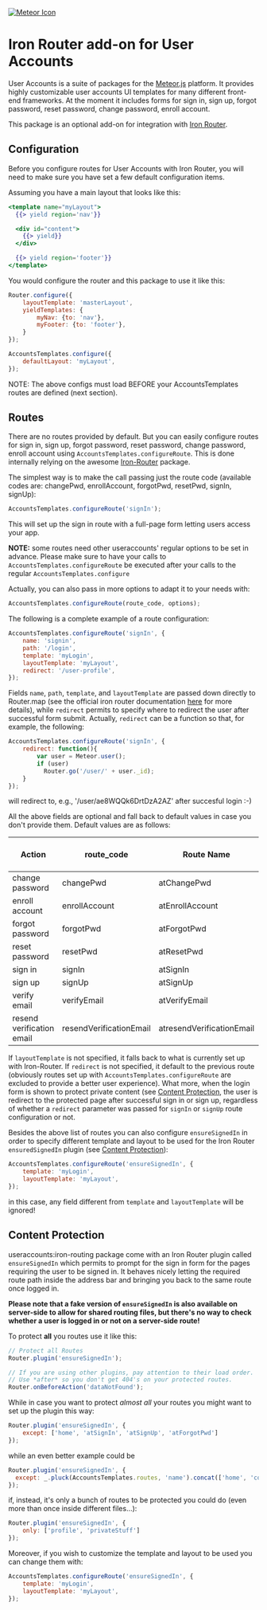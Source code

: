 [![Meteor Icon](http://icon.meteor.com/package/useraccounts:iron-routing)](https://atmospherejs.com/useraccounts/iron-routing)

# Iron Router add-on for User Accounts

User Accounts is a suite of packages for the [Meteor.js](https://www.meteor.com/) platform. It provides highly customizable user accounts UI templates for many different front-end frameworks. At the moment it includes forms for sign in, sign up, forgot password, reset password, change password, enroll account.

This package is an optional add-on for integration with [Iron Router](https://atmospherejs.com/iron/router).

## Configuration

Before you configure routes for User Accounts with Iron Router, you will need to make sure you have set a few default configuration items.  

Assuming you have a main layout that looks like this:

```handlebars
<template name="myLayout">
  {{> yield region='nav'}}

  <div id="content">
    {{> yield}}
  </div>

  {{> yield region='footer'}}
</template>
```

You would configure the router and this package to use it like this:

```js
Router.configure({
    layoutTemplate: 'masterLayout',
    yieldTemplates: {
        myNav: {to: 'nav'},
        myFooter: {to: 'footer'},
    }
});

AccountsTemplates.configure({
    defaultLayout: 'myLayout',
});
```

NOTE: The above configs must load BEFORE your AccountsTemplates routes are defined (next section).

## Routes

There are no routes provided by default. But you can easily configure routes for sign in, sign up, forgot password, reset password, change password, enroll account using `AccountsTemplates.configureRoute`. This is done internally relying on the awesome [Iron-Router](https://atmospherejs.com/package/iron-router) package.

The simplest way is to make the call passing just the route code (available codes are: changePwd, enrollAccount, forgotPwd, resetPwd, signIn, signUp):

```javascript
AccountsTemplates.configureRoute('signIn');
```

This will set up the sign in route with a full-page form letting users access your app.

**NOTE:** some routes need other useraccounts' regular options to be set in advance. Please make sure to have your calls to `AccountsTemplates.configureRoute` be executed after your calls to the regular `AccountsTemplates.configure`

Actually, you can also pass in more options to adapt it to your needs with:

```javascript
AccountsTemplates.configureRoute(route_code, options);
```

The following is a complete example of a route configuration:

```javascript
AccountsTemplates.configureRoute('signIn', {
    name: 'signin',
    path: '/login',
    template: 'myLogin',
    layoutTemplate: 'myLayout',
    redirect: '/user-profile',
});
```

Fields `name`, `path`, `template`, and `layoutTemplate` are passed down directly to Router.map (see the official iron router documentation [here](https://github.com/EventedMind/iron-router/#api) for more details), while `redirect` permits to specify where to redirect the user after successful form submit. Actually, `redirect` can be a function so that, for example, the following:

```javascript
AccountsTemplates.configureRoute('signIn', {
    redirect: function(){
        var user = Meteor.user();
        if (user)
          Router.go('/user/' + user._id);
    }
});
```

will redirect to, e.g., '/user/ae8WQQk6DrtDzA2AZ' after succesful login :-)


All the above fields are optional and fall back to default values in case you don't provide them. Default values are as follows:

| Action          | route_code    | Route Name      | Route Path       | Template       | Redirect after Timeout |
| --------------- | ------------- | --------------- | ---------------  | -------------- |:----------------------:|
| change password | changePwd     | atChangePwd     | /change-password | fullPageAtForm |                        |
| enroll account  | enrollAccount | atEnrollAccount | /enroll-account  | fullPageAtForm |            X           |
| forgot password | forgotPwd     | atForgotPwd     | /forgot-password | fullPageAtForm |            X           |
| reset password  | resetPwd      | atResetPwd      | /reset-password  | fullPageAtForm |            X           |
| sign in         | signIn        | atSignIn        | /sign-in         | fullPageAtForm |                        |
| sign up         | signUp        | atSignUp        | /sign-up         | fullPageAtForm |                        |
| verify email    | verifyEmail   | atVerifyEmail   | /verify-email    | fullPageAtForm |            X           |
| resend verification email    | resendVerificationEmail   | atresendVerificationEmail   | /send-again    | fullPageAtForm |                        |

If `layoutTemplate` is not specified, it falls back to what is currently set up with Iron-Router.
If `redirect` is not specified, it default to the previous route (obviously routes set up with `AccountsTemplates.configureRoute` are excluded to provide a better user experience). What more, when the login form is shown to protect private content (see [Content Protection](#content-protection), the user is redirect to the protected page after successful sign in or sign up, regardless of whether a `redirect` parameter was passed for `signIn` or `signUp` route configuration or not.

Besides the above list of routes you can also configure `ensureSignedIn` in order to specify different template and layout to be used for the Iron Router `ensuredSignedIn` plugin (see [Content Protection](#content-protection)):

```javascript
AccountsTemplates.configureRoute('ensureSignedIn', {
    template: 'myLogin',
    layoutTemplate: 'myLayout',
});
```

in this case, any field different from `template` and `layoutTemplate` will be ignored!

## Content Protection

useraccounts:iron-routing package come with an Iron Router plugin called `ensureSignedIn` which permits to prompt for the sign in form for the pages requiring the user to be signed in.
It behaves nicely letting the required route path inside the address bar and bringing you back to the same route once logged in.

**Please note that a fake version of `ensureSignedIn` is also available on server-side to allow for shared routing files, but there's no way to check whether a user is logged in or not on a server-side route!**

To protect **all** you routes use it like this:

```javascript
// Protect all Routes
Router.plugin('ensureSignedIn');

// If you are using other plugins, pay attention to their load order.
// Use *after* so you don't get 404's on your protected routes.
Router.onBeforeAction('dataNotFound');
```

While in case you want to protect *almost all* your routes you might want to set up the plugin this way:

```javascript
Router.plugin('ensureSignedIn', {
    except: ['home', 'atSignIn', 'atSignUp', 'atForgotPwd']
});
```

while an even better example could be

```javascript
Router.plugin('ensureSignedIn', {
  except: _.pluck(AccountsTemplates.routes, 'name').concat(['home', 'contacts'])
});
```

if, instead, it's only a bunch of routes to be protected you could do (even more than once inside different files...):

```javascript
Router.plugin('ensureSignedIn', {
    only: ['profile', 'privateStuff']
});
```

Moreover, if you wish to customize the template and layout to be used you can change them with:

```javascript
AccountsTemplates.configureRoute('ensureSignedIn', {
    template: 'myLogin',
    layoutTemplate: 'myLayout',
});
```
